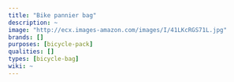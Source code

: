 ```yaml
---
title: "Bike pannier bag"
description: ~
image: "http://ecx.images-amazon.com/images/I/41LKcRGS71L.jpg"
brands: []
purposes: [bicycle-pack]
qualities: []
types: [bicycle-bag]
wiki: ~
---
```

